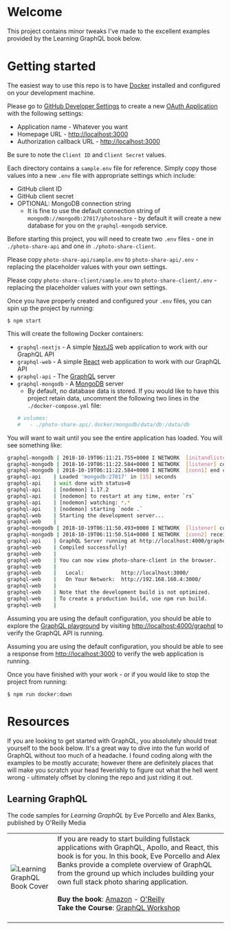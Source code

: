 # Welcome
This project contains minor tweaks I've made to the excellent examples provided by the Learning GraphQL book below.

# Getting started
The easiest way to use this repo is to have [Docker](https://www.docker.com) installed and configured on your development machine. 

Please go to [GitHub Developer Settings](https://github.com/settings/developers) to create a new [OAuth Application](https://github.com/settings/applications/new) with the following settings:
+ Application name - Whatever you want
+ Homepage URL - [http://localhost:3000](http://localhost:3000)
+ Authorization callback URL - [http://localhost:3000](http://localhost:3000)

Be sure to note the `Client ID` and `Client Secret` values.

Each directory contains a `sample.env` file for reference. Simply copy those values into a new `.env` file with appropriate settings which include:
+ GitHub client ID
+ GitHub client secret
+ OPTIONAL: MongoDB connection string
    - It is fine to use the default connection string of `mongodb://mongodb:27017/photoshare` - by default it will create a new database for you on the `graphql-mongodb` service.

Before starting this project, you will need to create two `.env` files - one in `./photo-share-api` and one in `./photo-share-client`. 

Please copy `photo-share-api/sample.env` to `photo-share-api/.env` - replacing the placeholder values with your own settings.

Please copy `photo-share-client/sample.env` to `photo-share-client/.env` - replacing the placeholder values with your own settings.

Once you have properly created and configured your `.env` files, you can spin up the project by running:

    $ npm start

This will create the following Docker containers:
+ `graphql-nextjs` - A simple [NextJS](https://nextjs.org) web application to work with our GraphQL API 
+ `graphql-web` - A simple [React](https://reactjs.org) web application to work with our GraphQL API
+ `graphql-api` - The [GraphQL](https://graphql.org) server
+ `graphql-mongodb` - A [MongoDB](https://www.mongodb.com) server
    - By default, no database data is stored. If you would like to have this project retain data, uncomment the following two lines in the `./docker-compose.yml` file:
    ```sh
    # volumes:
    #   - ./photo-share-api/.docker/mongodb/data/db:/data/db
    ```

You will want to wait until you see the entire application has loaded. You will see something like:
```sh
graphql-mongodb | 2018-10-19T06:11:21.755+0000 I NETWORK  [initandlisten] waiting for connections on port 27017
graphql-mongodb | 2018-10-19T06:11:22.584+0000 I NETWORK  [listener] connection accepted from 192.168.160.3:46191 #1 (1 connection now open)
graphql-mongodb | 2018-10-19T06:11:22.584+0000 I NETWORK  [conn1] end connection 192.168.160.3:46191 (0 connections now open)
graphql-api    | Loaded 'mongodb:27017' in [15] seconds
graphql-api    | wait done with status=0
graphql-api    | [nodemon] 1.17.2
graphql-api    | [nodemon] to restart at any time, enter `rs`
graphql-api    | [nodemon] watching: *.*
graphql-api    | [nodemon] starting `node .`
graphql-web    | Starting the development server...
graphql-web    | 
graphql-mongodb | 2018-10-19T06:11:50.493+0000 I NETWORK  [listener] connection accepted from 192.168.160.3:57894 #2 (1 connection now open)
graphql-mongodb | 2018-10-19T06:11:50.514+0000 I NETWORK  [conn2] received client metadata from 192.168.160.3:57894 conn2: { driver: { name: "nodejs", version: "3.1.0" }, os: { type: "Linux", name: "linux", architecture: "x64", version: "4.9.93-linuxkit-aufs" }, platform: "Node.js v10.12.0, LE, mongodb-core: 3.1.0" }
graphql-api    | GraphQL Server running at http://localhost:4000/graphql
graphql-web    | Compiled successfully!
graphql-web    | 
graphql-web    | You can now view photo-share-client in the browser.
graphql-web    | 
graphql-web    |   Local:            http://localhost:3000/
graphql-web    |   On Your Network:  http://192.168.160.4:3000/
graphql-web    | 
graphql-web    | Note that the development build is not optimized.
graphql-web    | To create a production build, use npm run build.
graphql-web    | 
```

Assuming you are using the default configuration, you should be able to explore the [GraphQL playground](http://localhost:4000/graphql) by visiting [http://localhost:4000/graphql](http://localhost:4000/graphql) to verify the GraphQL API is running.

Assuming you are using the default configuration, you should be able to see a response from [http://localhost:3000](http://localhost:3000) to verify the web application is running.


Once you have finished with your work - or if you would like to stop the project from running:

    $ npm run docker:down

# Resources
If you are looking to get started with GraphQL, you absolutely should treat yourself to the book below. It's a great way to dive into the fun world of GraphQL without too much of a headache. I found coding along with the examples to be mostly accurate; however there are definitely places that will make you scratch your head feverishly to figure out what the hell went wrong - ultimately offset by cloning the repo and just riding it out.

## Learning GraphQL
The code samples for *Learning GraphQL* by Eve Porcello and Alex Banks, published by O'Reilly Media

|          |          |
|----------|----------|
| ![Learning GraphQL Book Cover](https://raw.githubusercontent.com/MoonHighway/learning-graphql/master/learning-graphql.jpg) | If you are ready to start building fullstack applications with GraphQL, Apollo, and React, this book is for you. In this book, Eve Porcello and Alex Banks provide a complete overview of GraphQL from the ground up which includes building your own full stack photo sharing application.<br><br> __Buy the book__: [Amazon](https://www.amazon.com/Learning-GraphQL-Declarative-Fetching-Modern/dp/1492030716) - [O'Reilly](http://shop.oreilly.com/product/0636920137269.do) <br>__Take the Course__: [GraphQL Workshop](https://www.graphqlworkshop.com)<br><br>  |
